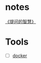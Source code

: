 # notes

 
[《提问的智慧》](https://ld246.com/article/1536377163156)



# Tools
- [ ] [docker](https://github.com/portainer/portainer)

